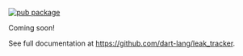 [![pub package](https://img.shields.io/pub/v/leak_tracker_testing.svg)](https://pub.dev/packages/leak_tracker_testing)

Coming soon!

See full documentation at https://github.com/dart-lang/leak_tracker.
